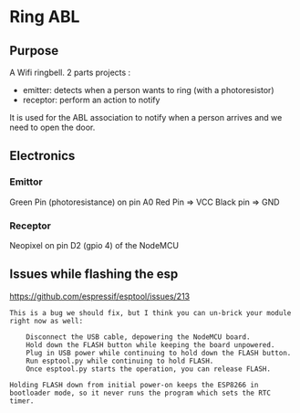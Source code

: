 # Ring ABL

## Purpose

A Wifi ringbell. 2 parts projects :

 * emitter: detects when a person wants to ring (with a photoresistor)
 * receptor: perform an action to notify

It is used for the ABL association to notify when a person arrives and we need to open the door.


## Electronics

### Emittor

Green Pin (photoresistance) on pin A0
Red Pin => VCC
Black pin => GND


### Receptor

Neopixel on pin D2 (gpio 4) of the NodeMCU


## Issues while flashing the esp

https://github.com/espressif/esptool/issues/213

```
This is a bug we should fix, but I think you can un-brick your module right now as well:

    Disconnect the USB cable, depowering the NodeMCU board.
    Hold down the FLASH button while keeping the board unpowered.
    Plug in USB power while continuing to hold down the FLASH button.
    Run esptool.py while continuing to hold FLASH.
    Once esptool.py starts the operation, you can release FLASH.

Holding FLASH down from initial power-on keeps the ESP8266 in bootloader mode, so it never runs the program which sets the RTC timer.
```